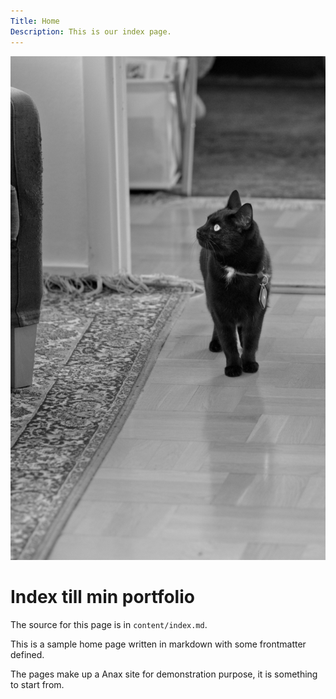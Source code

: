 ```yaml
---
Title: Home
Description: This is our index page.
---
```


![cat](assets/img/cat.jpg)

Index till min portfolio 
==========================

The source for this page is in `content/index.md`.

This is a sample home page written in markdown with some frontmatter defined.

The pages make up a Anax site for demonstration purpose, it is something to start from.



